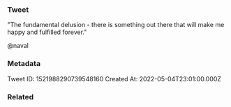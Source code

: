 ### Tweet
"The fundamental delusion - there is something out there that will make me happy and fulfilled forever." 

@naval

### Metadata
Tweet ID: 1521988290739548160
Created At: 2022-05-04T23:01:00.000Z

### Related

